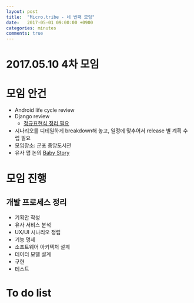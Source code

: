 ```yaml
---
layout: post
title:  "Micro.tribe - 네 번째 모임"
date:   2017-05-01 09:00:00 +0900
categories: minutes
comments: true
---
```

# 2017.05.10 4차 모임

# 모임 안건
* Android life cycle review
* Django review
  * [정규표현식 정리 필요](https://docs.djangoproject.com/en/1.11/topics/http/urls/)
* 시나리오를 디테일하게 breakdown해 놓고, 일정에 맞추어서 release 별 계획 수립 필요
* 모임장소: 군포 중앙도서관
* 유사 앱 논의 [Baby Story](https://babystory.samsungcard.com/baby/etc/landing/UCACCO0154M0.jsp)

# 모임 진행
## 개발 프로세스 정리
* 기획안 작성
* 유사 서비스 분석
* UX/UI 시나리오 정립
* 기능 명세
* 소프트웨어 아키텍처 설계
* 데이터 모델 설계
* 구현
* 테스트

# To do list